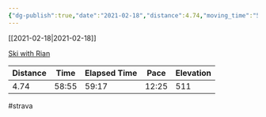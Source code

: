 ```yaml
---
{"dg-publish":true,"date":"2021-02-18","distance":4.74,"moving_time":"58:55","elapsed_time":"59:17","pace":"12:25","total_elevation_gain":511,"url":"https://www.strava.com/activities/4814536978","permalink":"/01-personal/strava/2021-02-18-ski-with-rian/","dgPassFrontmatter":true}
---
```



[[2021-02-18\|2021-02-18]]

[Ski with Rian](https://www.strava.com/activities/4814536978)

| Distance | Time  | Elapsed Time | Pace  | Elevation |
| -------- | ----- | ------------ | ----- | --------- |
| 4.74     | 58:55 | 59:17        | 12:25 | 511       |




#strava
